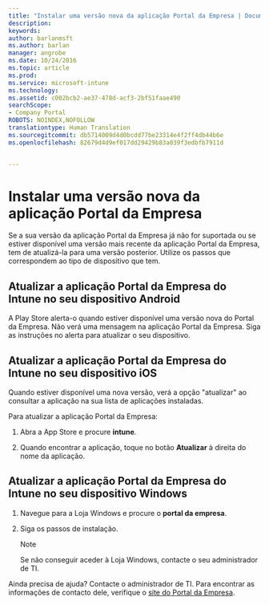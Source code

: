 ```yaml
---
title: "Instalar uma versão nova da aplicação Portal da Empresa | Documentos da Microsoft"
description: 
keywords: 
author: barlanmsft
ms.author: barlan
manager: angrobe
ms.date: 10/24/2016
ms.topic: article
ms.prod: 
ms.service: microsoft-intune
ms.technology: 
ms.assetid: c002bcb2-ae37-478d-acf3-2bf51faae490
searchScope:
- Company Portal
ROBOTS: NOINDEX,NOFOLLOW
translationtype: Human Translation
ms.sourcegitcommit: db5714009d4d0bcdd77be23314e4f2ff4db44b6e
ms.openlocfilehash: 82679d4d9ef017dd29429b83a039f3edbfb7911d


---
```


# <a name="install-a-new-version-of-the-company-portal-app"></a>Instalar uma versão nova da aplicação Portal da Empresa

Se a sua versão da aplicação Portal da Empresa já não for suportada ou se estiver disponível uma versão mais recente da aplicação Portal da Empresa, tem de atualizá-la para uma versão posterior. Utilize os passos que correspondem ao tipo de dispositivo que tem.

## <a name="update-the-intune-company-portal-app-on-your-android-device"></a>Atualizar a aplicação Portal da Empresa do Intune no seu dispositivo Android

A Play Store alerta-o quando estiver disponível uma versão nova do Portal da Empresa. Não verá uma mensagem na aplicação Portal da Empresa. Siga as instruções no alerta para atualizar o seu dispositivo.

## <a name="update-the-intune-company-portal-app-on-your-ios-device"></a>Atualizar a aplicação Portal da Empresa do Intune no seu dispositivo iOS

Quando estiver disponível uma nova versão, verá a opção "atualizar" ao consultar a aplicação na sua lista de aplicações instaladas.  

Para atualizar a aplicação Portal da Empresa:

1. Abra a App Store e procure **intune**.

2. Quando encontrar a aplicação, toque no botão **Atualizar** à direita do nome da aplicação.

## <a name="update-the-intune-company-portal-app-on-your-windows-device"></a>Atualizar a aplicação Portal da Empresa do Intune no seu dispositivo Windows

1.  Navegue para a Loja Windows e procure o **portal da empresa**.

2.  Siga os passos de instalação.

    > [!NOTE]
    > Se não conseguir aceder à Loja Windows, contacte o seu administrador de TI.


Ainda precisa de ajuda? Contacte o administrador de TI. Para encontrar as informações de contacto dele, verifique o [site do Portal da Empresa](http://portal.manage.microsoft.com).



<!--HONumber=Dec16_HO3-->


